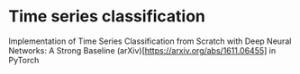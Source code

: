 # Time series classification 

Implementation of Time Series Classification from Scratch with Deep Neural Networks: A Strong Baseline (arXiv)[https://arxiv.org/abs/1611.06455] in PyTorch
